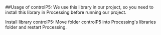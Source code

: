 ##Usage of controlP5:
We use this library in our project, so you need to install this library in Processing before running our project.

Install library controlP5:
Move folder controlP5 into Processing's libraries folder and restart Processing.






